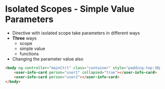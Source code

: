 # Isolated Scopes - Simple Value Parameters

- Directive with isolated scope take parameters in different ways
- **Three** ways
	- scope
	- simple value
	- functions
- Changing the parameter value also

```html
<body ng-controller="mainCtrl" class="container" style="padding-top:30px">
    <user-info-card person="user1" collapsed="true"></user-info-card>
    <user-info-card person="user2"></user-info-card>
</body>
```